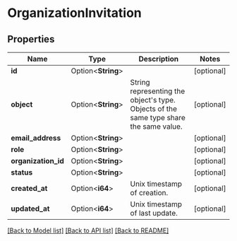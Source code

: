 # OrganizationInvitation

## Properties

Name | Type | Description | Notes
------------ | ------------- | ------------- | -------------
**id** | Option<**String**> |  | [optional]
**object** | Option<**String**> | String representing the object's type. Objects of the same type share the same value.  | [optional]
**email_address** | Option<**String**> |  | [optional]
**role** | Option<**String**> |  | [optional]
**organization_id** | Option<**String**> |  | [optional]
**status** | Option<**String**> |  | [optional]
**created_at** | Option<**i64**> | Unix timestamp of creation. | [optional]
**updated_at** | Option<**i64**> | Unix timestamp of last update. | [optional]

[[Back to Model list]](../README.md#documentation-for-models) [[Back to API list]](../README.md#documentation-for-api-endpoints) [[Back to README]](../README.md)


